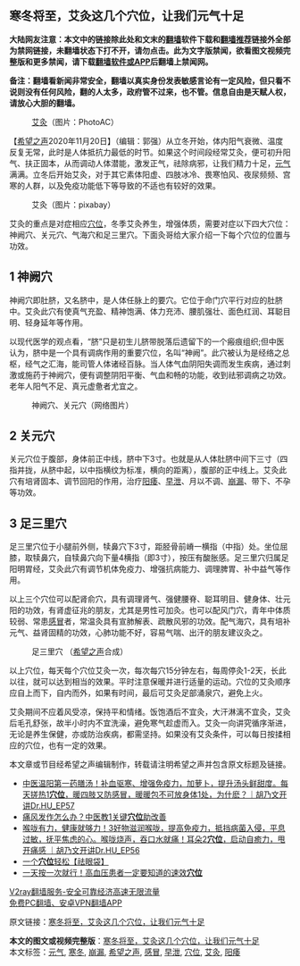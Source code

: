  <h2>寒冬将至，艾灸这几个穴位，让我们元气十足</h2> <p class="notice"><b>大陆网友注意：本文中的链接除此处和文末的<a href="https://github.com/bannedbook/fanqiang" >翻墙</a>软件下载和<a href="https://github.com/killgcd/justmysocks/blob/master/README.md">翻墙推荐</a>链接外全部为禁网链接，未翻墙状态下打不开，请勿点击。此为文字版禁闻，欲看图文视频完整版和更多禁闻，请下载<a href="https://github.com/bannedbook/fanqiang">翻墙软件或APP</a>后翻墙上禁闻网。</p><p>备注：翻墙看新闻非常安全，翻墙以真实身份发表敏感言论有一定风险，但只看不说则没有任何风险，翻的人太多，政府管不过来，也不管。信息自由是天赋人权，请放心大胆的翻墙。</b></p>  <div class="entry"> <figure><figcaption><a href="https://www.bannedbook.org/bnews/tag/%e8%89%be%e7%81%b8/" class="st_tag internal_tag" rel="tag" title="标签 艾灸 下的日志">艾灸</a>（图片：PhotoAC）</figcaption></figure> <p>【<span class='wp_keywordlink_affiliate'><a href="https://www.soundofhope.org" title="希望之声" target="_blank">希望之声</a></span>2020年11月20日】（编辑：郭强）从立冬开始，体内阳气衰微、温度反复无常，此时是人体抵抗力最低的时节。如果这个时间段经常艾灸，便可初升阳气、扶正固本，从而调动人体潜能，激发正气，祛除病邪，让我们精力十足，<a href="https://www.bannedbook.org/bnews/tag/%E5%85%83%E6%B0%94/" class="st_tag internal_tag" rel="tag" title="标签 元气 下的日志">元气</a>满满。立冬后开始艾灸，对于其它素体阳虚、四肢冰冷、畏寒怕风、夜尿频频、宫寒的人群，以及免疫功能低下等导致的不适也有较好的效果。</p> <figure><figcaption>艾灸（图片：pixabay）</figcaption></figure> <p>艾灸的重点是对症相应<a href="https://www.bannedbook.org/bnews/tag/%e7%a9%b4%e4%bd%8d/" class="st_tag internal_tag" rel="tag" title="标签 穴位 下的日志">穴位</a>，冬季艾灸养生，增强体质，需要对症以下四大穴位：神阙穴、关元穴、气海穴和足三里穴。下面灸哥给大家介绍一下每个穴位的位置与功效。</p>  <h2>1 神阙穴</h2> <p>神阙穴即肚脐，又名脐中，是人体任脉上的要穴。它位于命门穴平行对应的肚脐中。艾灸此穴有使真气充盈、精神饱满、体力充沛、腰肌强壮、面色红润、耳聪目明、轻身延年等作用。</p> <p>以现代医学的观点看，“脐”只是初生儿脐带脱落后遗留下的一个瘢痕组织;但中医认为，脐中是一个具有调病作用的重要穴位，名叫“神阙”。此穴被认为是经络之总枢，经气之汇海，能司管人体诸经百脉。当人体气血阴阳失调而发生疾病，通过刺激或施药于神阙穴，便有调整阴阳平衡、气血和畅的功能，收到祛邪调病之功效。老年人阳气不足、真元虚惫者尤宜之。</p>  <figure><figcaption>神阙穴、关元穴（网络图片）</figcaption></figure> <h2>2 关元穴</h2> <p>关元穴位于腹部，身体前正中线，脐中下3寸。也就是从人体肚脐中间下三寸（四指并拢，从脐中起，以中指横纹为标准，横向的距离），腹部的正中线上。艾灸此穴有培肾固本、调节回阳的作用，治疗<a href="https://www.bannedbook.org/bnews/tag/%e9%98%b3%e7%97%bf/" class="st_tag internal_tag" rel="tag" title="标签 阳痿 下的日志">阳痿</a>、<a href="https://www.bannedbook.org/bnews/tag/%e6%97%a9%e6%b3%84/" class="st_tag internal_tag" rel="tag" title="标签 早泄 下的日志">早泄</a>、月以不调、<a href="https://www.bannedbook.org/bnews/tag/%E5%B4%A9%E6%BC%8F/" class="st_tag internal_tag" rel="tag" title="标签 崩漏 下的日志">崩漏</a>、带下、不孕等功效。</p> <h2>3 足三里穴</h2> <p>足三里穴位于小腿前外侧，犊鼻穴下3寸，距胫骨前嵴一横指（中指）处。坐位屈膝，取犊鼻穴，自犊鼻穴向下量4横指（即3寸），按压有酸胀感。足三里穴归属足阳明胃经，艾灸此穴有调节机体免疫力、增强抗病能力、调理脾胃、补中益气等作用。</p>  <p>以上三个穴位可以配肾俞穴，具有调理肾气、强健腰脊、聪耳明目、健身体、壮元阳的功效，有肾虚征兆的朋友，尤其是男性可加灸。也可以配风门穴，青年中体质较弱、常患<a href="https://www.bannedbook.org/bnews/tag/%E6%84%9F%E5%86%92/" class="st_tag internal_tag" rel="tag" title="标签 感冒 下的日志">感冒</a>者，常温灸具有宣肺解表、疏散风邪的功效。配气海穴，具有培补元气、益肾固精的功效，心肺功能不好，容易气喘、出汗的朋友建议灸之。</p> <figure><figcaption>足三里穴 （<a href="https://www.bannedbook.org/bnews/tag/%e5%b8%8c%e6%9c%9b%e4%b9%8b%e5%a3%b0/" class="st_tag internal_tag" rel="tag" title="标签 希望之声 下的日志">希望之声</a>合成）</figcaption></figure> <p>以上穴位，每天每个穴位艾灸一次，每次每穴15分钟左右，每周停灸1-2天，长此以往，就可以达到相当的效果。平时注意保暖并进行适量的运动。穴位的艾灸顺序应自上而下，自内而外，如果有时间，最后可艾灸足部涌泉穴，避免上火。</p>  <p>艾灸期间不应着风受凉，保持平和情绪。饭饱酒后不宜灸，大汗淋漓不宜灸，艾灸后毛孔舒张，故半小时内不宜洗澡，避免寒气趁虚而入。艾灸一向讲究循序渐进，无论是养生保健，亦或防治疾病，都需坚持。如果没有艾灸条件，可以每日按揉相应的穴位，也有一定的效果。</p> <p>本文章或节目经希望之声编辑制作，转载请注明希望之声并包含原文标题及链接。</p> <ul class='op-related-articles' title='相关阅读'> <li><a href='https://www.bannedbook.org/bnews/bannedvideo/20201105/1426369.html' target='_blank'>中医温阳第一药膳汤！补血驱寒、增强免疫力，加萝卜，提升汤头鲜甜度。每天搓热1<b>穴位</b>，暖四肢又防感冒，暖暖包不可放身体1处，为什麽？｜胡乃文开讲Dr.HU_EP57</a></li> <li><a href='https://www.bannedbook.org/bnews/health/20201104/1425458.html' target='_blank'>痛风发作怎么办？中医教1关键<b>穴位</b>助改善</a></li> <li><a href='https://www.bannedbook.org/bnews/bannedvideo/20201030/1422481.html' target='_blank'>喉咙有力，健康就够力！3好物滋润喉咙，提高免疫力，抵挡病菌入侵，平息过敏，抚平焦虑的心。喉咙烧声，吞口水就痛！耳朵2<b>穴位</b>，启动自癒力，甩开痛感 ｜胡乃文开讲Dr.HU_EP56</a></li> <li><a href='https://www.bannedbook.org/bnews/health/20201029/1422153.html' target='_blank'>一个<b>穴位</b>轻松【祛眼袋】</a></li> <li><a href='https://www.bannedbook.org/bnews/health/20201029/1422120.html' target='_blank'>一天按一次就行！高血压患者一定要知道的速效<b>穴位</b></a></li> </ul> <p class="texttj"> <a href="https://www.bannedbook.org/forum23/topic22702.html" target="_blank">V2ray翻墙服务-安全可靠经济高速无限流量</a><br/> <a href="https://github.com/bannedbook/fanqiang/wiki/%E7%A6%81%E9%97%BB%E7%BD%91%E5%AE%89%E5%8D%93%E7%BF%BB%E5%A2%99%E6%96%B0%E9%97%BBAPP" target="_blank">免费PC翻墙、安卓VPN翻墙APP</a></p><p>原文链接：<a class="src_link"  href="https://www.soundofhope.org/post/445015" target="_blank">寒冬将至，艾灸这几个穴位，让我们元气十足</a></p><a name='sharetosocial'></a>       <div><b>本文的图文或视频完整版</b>：<a href='https://www.bannedbook.org/bnews/comments/20201121/1434730.html'>寒冬将至，艾灸这几个穴位，让我们元气十足</a></div>  </div><!--END ENTRY--> <div class="postfooter"> <div>本文标签：<a href="https://www.bannedbook.org/bnews/tag/%E5%85%83%E6%B0%94/" rel="tag">元气</a>, <a href="https://www.bannedbook.org/bnews/tag/%E5%AF%92%E5%86%AC/" rel="tag">寒冬</a>, <a href="https://www.bannedbook.org/bnews/tag/%E5%B4%A9%E6%BC%8F/" rel="tag">崩漏</a>, <a href="https://www.bannedbook.org/bnews/tag/%e5%b8%8c%e6%9c%9b%e4%b9%8b%e5%a3%b0/" rel="tag">希望之声</a>, <a href="https://www.bannedbook.org/bnews/tag/%E6%84%9F%E5%86%92/" rel="tag">感冒</a>, <a href="https://www.bannedbook.org/bnews/tag/%e6%97%a9%e6%b3%84/" rel="tag">早泄</a>, <a href="https://www.bannedbook.org/bnews/tag/%e7%a9%b4%e4%bd%8d/" rel="tag">穴位</a>, <a href="https://www.bannedbook.org/bnews/tag/%e8%89%be%e7%81%b8/" rel="tag">艾灸</a>, <a href="https://www.bannedbook.org/bnews/tag/%e9%98%b3%e7%97%bf/" rel="tag">阳痿</a></div>  </div><!--END POSTFOOTER--> 